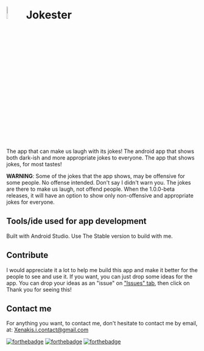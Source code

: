 # <img src="https://user-images.githubusercontent.com/37518738/205691731-a3781c13-075f-49a3-a768-010e52aeed76.png" width="9%"/> Jokester

The app that can make us laugh with its jokes! The android app that shows both dark-ish and more appropriate jokes to everyone. The app that shows jokes, for most tastes!

**WARNING**: Some of the jokes that the app shows, may be offensive for some people. No offense intended. Don't say I didn't warn you. The jokes are there to make us laugh, not offend people. When the 1.0.0-beta releases, it will have an option to show only non-offensive and appropriate jokes for everyone.

## Tools/ide used for app development
Built with Android Studio. Use The Stable version to build with me.

## Contribute
I would appreciate it a lot to help me build this app and make it better for the people to see and use it.
If you want, you can just drop some ideas for the app. You can drop your ideas as an "issue" on ["Issues" tab](https://github.com/ioannis-xenakis/Jokester/issues), then click on   Thank you for seeing this!

## Contact me
For anything you want, to contact me, don't hesitate to contact me by email, at: Xenakis.i.contact@gmail.com

[![forthebadge](https://forthebadge.com/images/badges/built-for-android.svg)](https://forthebadge.com) [![forthebadge](https://forthebadge.com/images/badges/built-with-love.svg)](https://forthebadge.com) [![forthebadge](https://forthebadge.com/images/badges/for-you.svg)](https://forthebadge.com)
